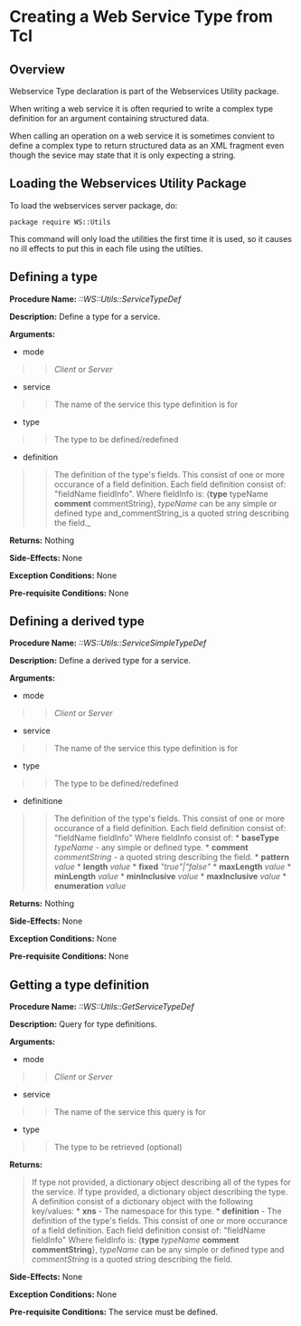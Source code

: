 # Creating a Web Service Type from Tcl #

## Overview ##


Webservice Type declaration is part of the Webservices Utility package.


When writing a web service it is often requried to write a complex type
definition for an argument containing structured data.


When calling an operation on a web service it is sometimes convient to define
a complex type to return structured data as an XML fragment even though the
sevice may state that it is only expecting a string.

## Loading the Webservices Utility Package ##


To load the webservices server package, do:
```
package require WS::Utils
```

This command will only load the utilities the first time it is used, so it
causes no ill effects to put this in each file using the utilties.

## Defining a type ##


**Procedure Name:** _::WS::Utils::ServiceTypeDef_


**Description:** Define a type for a service.


**Arguments:**
  * mode
> > _Client_ or _Server_
  * service
> > The name of the service this type definition is for
  * type
> > The type to be defined/redefined
  * definition
> > The definition of the type's fields.  This consist of one or more occurance of a field definition.  Each field definition consist of:  "fieldName fieldInfo".  Where fieldInfo is: {**type** typeName **comment** commentString}, _typeName_ can be any simple or defined type and\_commentString_is a quoted string describing the field._


**Returns:** Nothing


**Side-Effects:** None


**Exception Conditions:** None


**Pre-requisite Conditions:** None

## Defining a derived type ##


**Procedure Name:** _::WS::Utils::ServiceSimpleTypeDef_


**Description:** Define a derived type for a service.


**Arguments:**
  * mode
> > _Client_ or _Server_
  * service
> > The name of the service this type definition is for
  * type
> > The type to be defined/redefined
  * definitione
> > The definition of the type's fields.  This consist of one or more occurance of a field definition.  Each field definition consist of:  "fieldName fieldInfo"  Where fieldInfo consist of:
      * **baseType** _typeName_ - any simple or defined type.
      * **comment** _commentString_ - a quoted string describing the field.
      * **pattern** _value_
      * **length** _value_
      * **fixed** _"true"|"false"_
      * **maxLength** _value_
      * **minLength** _value_
      * **minInclusive** _value_
      * **maxInclusive** _value_
      * **enumeration** _value_



**Returns:** Nothing


**Side-Effects:** None


**Exception Conditions:** None


**Pre-requisite Conditions:** None


## Getting a type definition ##


**Procedure Name:** _::WS::Utils::GetServiceTypeDef_


**Description:** Query for type definitions.


**Arguments:**
  * mode
> > _Client_ or _Server_
  * service
> > The name of the service this query is for
  * type
> > The type to be retrieved (optional)


**Returns:**

> If type not provided, a dictionary object describing all of the types for the service.  If type provided, a dictionary object describing the type.  A definition consist of a dictionary object with the following key/values:
    * **xns**         - The namespace for this type.
    * **definition**  - The definition of the type's fields.  This consist of one or more occurance of a field definition.  Each field definition consist of:  "fieldName fieldInfo" Where fieldInfo is: {**type** _typeName_ **comment** **commentString**}, _typeName_ can be any simple or defined type and  _commentString_ is a quoted string describing the field.



**Side-Effects:** None


**Exception Conditions:** None


**Pre-requisite Conditions:** The service must be defined.
